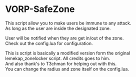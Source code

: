 # VORP-SafeZone
This script allow you to make users be immune to any attack.<br />
As long as the user are inside the designated zone.<br />

User will be notified when they are get in/out of the zone.<br />
Check out the config.lua for configuration.<br />

This is script is basically a modified version form the original lemekap_zonelocker script. All credits goes to him.<br />
And also thank's to T3chman for helping out with this.<br />
You can change the radius and zone itself on the config.lua.<br />
